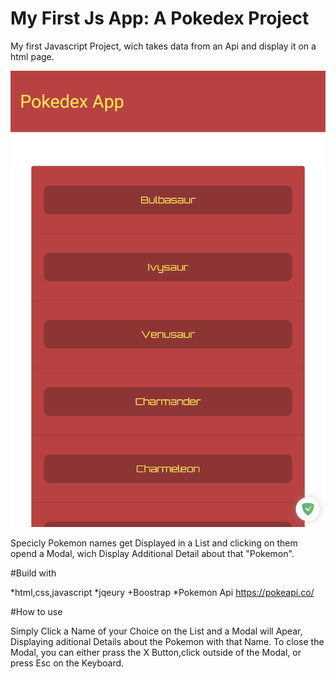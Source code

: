 # My First Js App: A Pokedex Project
My first Javascript Project, wich takes data from an Api and display it on a html page.

![Page Screenshot](images/page_screenshot.png)



Specicly Pokemon names get Displayed in a List and clicking on them opend a Modal, wich Display Additional Detail about that "Pokemon".

#Build with

*html,css,javascript
*jqeury +Boostrap
*Pokemon Api https://pokeapi.co/
  
#How to use

Simply Click a Name of your Choice on the List and a Modal will Apear, Displaying aditional Details about
the Pokemon with that Name. 
To close the Modal, you can either prass the X Button,click outside of the Modal, or press Esc on the Keyboard.


